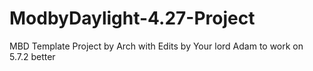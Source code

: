 # ModbyDaylight-4.27-Project
MBD Template Project by Arch with Edits by Your lord Adam to work on 5.7.2 better
